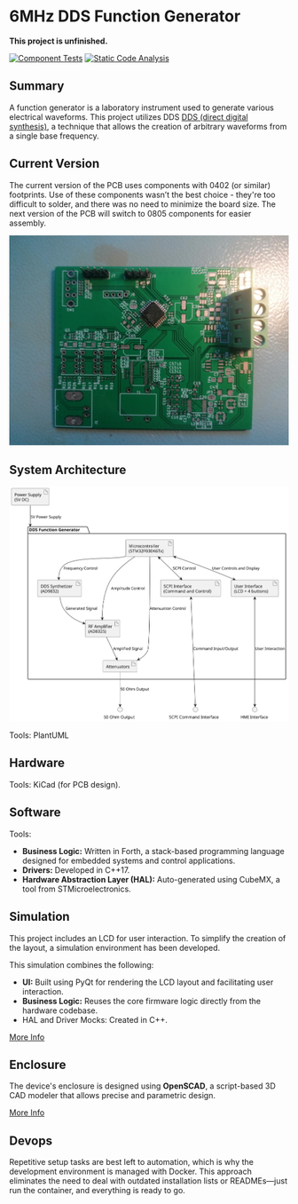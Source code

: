 # 6MHz DDS Function Generator

**This project is unfinished.**

[![Component Tests](https://github.com/RobertGawron/DDSFunctionGenerator/actions/workflows/component-test.yml/badge.svg)](https://github.com/RobertGawron/DDSFunctionGenerator/actions/workflows/component-test.yml) [![Static Code Analysis](https://github.com/RobertGawron/DDSFunctionGenerator/actions/workflows/code-analysis.yml/badge.svg)](https://github.com/RobertGawron/DDSFunctionGenerator/actions/workflows/code-analysis.yml)

## Summary

A function generator is a laboratory instrument used to generate various electrical waveforms. This project utilizes DDS  [DDS (direct digital synthesis)](https://en.wikipedia.org/wiki/Direct_digital_synthesis), a technique that allows the creation of arbitrary waveforms from a single base frequency.

## Current Version

The current version of the PCB uses components with 0402 (or similar) footprints. Use of these components wasn’t the best choice - they're too difficult to solder, and there was no need to minimize the board size. The next version of the PCB will switch to 0805 components for easier assembly.


![Photo of the assembled PCB](./Documentation/Pictures/Device_09_09_2024.jpg)

## System Architecture

![System Architecture](./Documentation/Diagrams/ArchitectureOverview.svg)

Tools: PlantUML

## Hardware

Tools: KiCad (for PCB design).

## Software

Tools:
* **Business Logic:** Written in Forth, a stack-based programming language designed for embedded systems and control applications.
* **Drivers:** Developed in C++17.
* **Hardware Abstraction Layer (HAL):** Auto-generated using CubeMX, a tool from STMicroelectronics.

## Simulation

This project includes an LCD for user interaction. To simplify the creation of the layout, a simulation environment has been developed. 

This simulation combines the following:
* **UI:** Built using PyQt for rendering the LCD layout and facilitating user interaction.
* **Business Logic:** Reuses the core firmware logic directly from the hardware codebase.
* HAL and Driver Mocks: Created in C++.

[More Info](./Simulation/FirmwarePCSimulator/README.md)

## Enclosure

The device's enclosure is designed using **OpenSCAD**, a script-based 3D CAD modeler that allows precise and parametric design.

[More Info](./Mechanic/MechanicOverview/README.md)

## Devops

Repetitive setup tasks are best left to automation, which is why the development environment is managed with Docker. This approach eliminates the need to deal with outdated installation lists or READMEs—just run the container, and everything is ready to go.